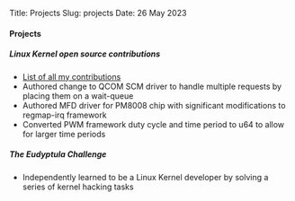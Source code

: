 Title: Projects
Slug: projects
Date: 26 May 2023

<h4>Projects</h4>
<p>
<h5>Linux Kernel open source contributions</h5>
<ul>
  <li><a href="https://git.kernel.org/pub/scm/linux/kernel/git/torvalds/linux.git/log/?qt=grep&q=Guru+Das+Srinagesh">List of all my contributions</a></li>
  <li>Authored change to QCOM SCM driver to handle multiple requests by placing them on a wait-queue</li>
  <li>Authored MFD driver for PM8008 chip with significant modifications to regmap-irq framework</li>
  <li>Converted PWM framework duty cycle and time period to u64 to allow for larger time periods</li>
</ul>
</p>
<p>
<h5>The Eudyptula Challenge</h5>
<ul>
  <li>Independently learned to be a Linux Kernel developer by solving a series of kernel hacking tasks</li>
</ul>
</p>
